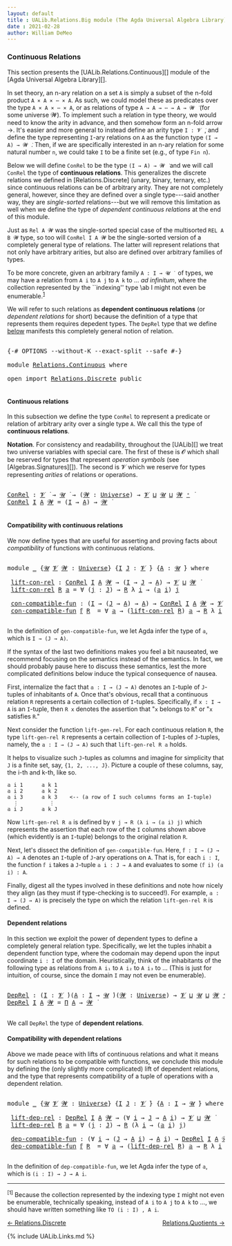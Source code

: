 ```yaml
---
layout: default
title : UALib.Relations.Big module (The Agda Universal Algebra Library)
date : 2021-02-28
author: William DeMeo
---
```


### <a id="big-relations">Continuous Relations</a>

This section presents the [UALib.Relations.Continuous][] module of the [Agda Universal Algebra Library][].

In set theory, an n-ary relation on a set `A` is simply a subset of the n-fold product `A × A × ⋯ × A`.  As such, we could model these as predicates over the type `A × A × ⋯ × A`, or as relations of type `A → A → ⋯ → A → 𝓦 ̇` (for some universe 𝓦).  To implement such a relation in type theory, we would need to know the arity in advance, and then somehow form an n-fold arrow →.  It's easier and more general to instead define an arity type `I : 𝓥 ̇`, and define the type representing `I`-ary relations on `A` as the function type `(I → A) → 𝓦 ̇`.  Then, if we are specifically interested in an n-ary relation for some natural number `n`, we could take `I` to be a finite set (e.g., of type `Fin n`).

Below we will define `ConRel` to be the type `(I → A) → 𝓦 ̇` and we will call `ConRel` the type of **continuous relations**.  This generalizes the discrete relations we defined in [Relations.Discrete] (unary, binary, ternary, etc.) since continuous relations can be of arbitrary arity.  They are not completely general, however, since they are defined over a single type---said another way, they are *single-sorted* relations---but we will remove this limitation as well when we define the type of *dependent continuous relations* at the end of this module.

Just as `Rel A 𝓦` was the single-sorted special case of the multisorted `REL A B 𝓦` type, so too will `ConRel I A 𝓦` be the single-sorted version of a completely general type of relations. The latter will represent relations that not only have arbitrary arities, but also are defined over arbitrary families of types.

To be more concrete, given an arbitrary family `A : I → 𝓤 ̇ ` of types, we may have a relation from `A i` to `A j` to `A k` to … *ad infinitum*, where the collection represented by the ``indexing'' type \ab I might not even be enumerable.<sup>[1](Relations.Continuous.html#fn1)</sup>

We will refer to such relations as **dependent continuous relations** (or *dependent relations* for short) because the definition of a type that represents them requires depedent types.  The `DepRel` type that we define [below](Relations.Continuous.html#dependent-relations) manifests this completely general notion of relation.

<pre class="Agda">

<a id="2508" class="Symbol">{-#</a> <a id="2512" class="Keyword">OPTIONS</a> <a id="2520" class="Pragma">--without-K</a> <a id="2532" class="Pragma">--exact-split</a> <a id="2546" class="Pragma">--safe</a> <a id="2553" class="Symbol">#-}</a>

<a id="2558" class="Keyword">module</a> <a id="2565" href="Relations.Continuous.html" class="Module">Relations.Continuous</a> <a id="2586" class="Keyword">where</a>

<a id="2593" class="Keyword">open</a> <a id="2598" class="Keyword">import</a> <a id="2605" href="Relations.Discrete.html" class="Module">Relations.Discrete</a> <a id="2624" class="Keyword">public</a>

</pre>

#### <a id="continuous-relations">Continuous relations</a>

In this subsection we define the type `ConRel` to represent a predicate or relation of arbitrary arity over a single type `A`. We call this the type of **continuous relations**.

**Notation**. For consistency and readability, throughout the [UALib][] we treat two universe variables with special care.  The first of these is 𝓞 which shall be reserved for types that represent *operation symbols* (see [Algebras.Signatures][]). The second is 𝓥 which we reserve for types representing *arities* of relations or operations.

<pre class="Agda">

<a id="ConRel"></a><a id="3240" href="Relations.Continuous.html#3240" class="Function">ConRel</a> <a id="3247" class="Symbol">:</a> <a id="3249" href="Universes.html#262" class="Generalizable">𝓥</a> <a id="3251" href="Universes.html#403" class="Function Operator">̇</a> <a id="3253" class="Symbol">→</a> <a id="3255" href="Universes.html#260" class="Generalizable">𝓤</a> <a id="3257" href="Universes.html#403" class="Function Operator">̇</a> <a id="3259" class="Symbol">→</a> <a id="3261" class="Symbol">(</a><a id="3262" href="Relations.Continuous.html#3262" class="Bound">𝓦</a> <a id="3264" class="Symbol">:</a> <a id="3266" href="Agda.Primitive.html#423" class="Postulate">Universe</a><a id="3274" class="Symbol">)</a> <a id="3276" class="Symbol">→</a> <a id="3278" href="Universes.html#262" class="Generalizable">𝓥</a> <a id="3280" href="Agda.Primitive.html#636" class="Primitive Operator">⊔</a> <a id="3282" href="Universes.html#260" class="Generalizable">𝓤</a> <a id="3284" href="Agda.Primitive.html#636" class="Primitive Operator">⊔</a> <a id="3286" href="Relations.Continuous.html#3262" class="Bound">𝓦</a> <a id="3288" href="Agda.Primitive.html#606" class="Primitive Operator">⁺</a> <a id="3290" href="Universes.html#403" class="Function Operator">̇</a>
<a id="3292" href="Relations.Continuous.html#3240" class="Function">ConRel</a> <a id="3299" href="Relations.Continuous.html#3299" class="Bound">I</a> <a id="3301" href="Relations.Continuous.html#3301" class="Bound">A</a> <a id="3303" href="Relations.Continuous.html#3303" class="Bound">𝓦</a> <a id="3305" class="Symbol">=</a> <a id="3307" class="Symbol">(</a><a id="3308" href="Relations.Continuous.html#3299" class="Bound">I</a> <a id="3310" class="Symbol">→</a> <a id="3312" href="Relations.Continuous.html#3301" class="Bound">A</a><a id="3313" class="Symbol">)</a> <a id="3315" class="Symbol">→</a> <a id="3317" href="Relations.Continuous.html#3303" class="Bound">𝓦</a> <a id="3319" href="Universes.html#403" class="Function Operator">̇</a>

</pre>


#### <a id="compatibility-with-continuous-relations">Compatibility with continuous relations</a>

We now define types that are useful for asserting and proving facts about *compatibility* of functions with continuous relations.

<pre class="Agda">

<a id="3578" class="Keyword">module</a> <a id="3585" href="Relations.Continuous.html#3585" class="Module">_</a> <a id="3587" class="Symbol">{</a><a id="3588" href="Relations.Continuous.html#3588" class="Bound">𝓤</a> <a id="3590" href="Relations.Continuous.html#3590" class="Bound">𝓥</a> <a id="3592" href="Relations.Continuous.html#3592" class="Bound">𝓦</a> <a id="3594" class="Symbol">:</a> <a id="3596" href="Agda.Primitive.html#423" class="Postulate">Universe</a><a id="3604" class="Symbol">}</a> <a id="3606" class="Symbol">{</a><a id="3607" href="Relations.Continuous.html#3607" class="Bound">I</a> <a id="3609" href="Relations.Continuous.html#3609" class="Bound">J</a> <a id="3611" class="Symbol">:</a> <a id="3613" href="Relations.Continuous.html#3590" class="Bound">𝓥</a> <a id="3615" href="Universes.html#403" class="Function Operator">̇</a><a id="3616" class="Symbol">}</a> <a id="3618" class="Symbol">{</a><a id="3619" href="Relations.Continuous.html#3619" class="Bound">A</a> <a id="3621" class="Symbol">:</a> <a id="3623" href="Relations.Continuous.html#3588" class="Bound">𝓤</a> <a id="3625" href="Universes.html#403" class="Function Operator">̇</a><a id="3626" class="Symbol">}</a> <a id="3628" class="Keyword">where</a>

 <a id="3636" href="Relations.Continuous.html#3636" class="Function">lift-con-rel</a> <a id="3649" class="Symbol">:</a> <a id="3651" href="Relations.Continuous.html#3240" class="Function">ConRel</a> <a id="3658" href="Relations.Continuous.html#3607" class="Bound">I</a> <a id="3660" href="Relations.Continuous.html#3619" class="Bound">A</a> <a id="3662" href="Relations.Continuous.html#3592" class="Bound">𝓦</a> <a id="3664" class="Symbol">→</a> <a id="3666" class="Symbol">(</a><a id="3667" href="Relations.Continuous.html#3607" class="Bound">I</a> <a id="3669" class="Symbol">→</a> <a id="3671" href="Relations.Continuous.html#3609" class="Bound">J</a> <a id="3673" class="Symbol">→</a> <a id="3675" href="Relations.Continuous.html#3619" class="Bound">A</a><a id="3676" class="Symbol">)</a> <a id="3678" class="Symbol">→</a> <a id="3680" href="Relations.Continuous.html#3590" class="Bound">𝓥</a> <a id="3682" href="Agda.Primitive.html#636" class="Primitive Operator">⊔</a> <a id="3684" href="Relations.Continuous.html#3592" class="Bound">𝓦</a> <a id="3686" href="Universes.html#403" class="Function Operator">̇</a>
 <a id="3689" href="Relations.Continuous.html#3636" class="Function">lift-con-rel</a> <a id="3702" href="Relations.Continuous.html#3702" class="Bound">R</a> <a id="3704" href="Relations.Continuous.html#3704" class="Bound">𝕒</a> <a id="3706" class="Symbol">=</a> <a id="3708" class="Symbol">∀</a> <a id="3710" class="Symbol">(</a><a id="3711" href="Relations.Continuous.html#3711" class="Bound">j</a> <a id="3713" class="Symbol">:</a> <a id="3715" href="Relations.Continuous.html#3609" class="Bound">J</a><a id="3716" class="Symbol">)</a> <a id="3718" class="Symbol">→</a> <a id="3720" href="Relations.Continuous.html#3702" class="Bound">R</a> <a id="3722" class="Symbol">λ</a> <a id="3724" href="Relations.Continuous.html#3724" class="Bound">i</a> <a id="3726" class="Symbol">→</a> <a id="3728" class="Symbol">(</a><a id="3729" href="Relations.Continuous.html#3704" class="Bound">𝕒</a> <a id="3731" href="Relations.Continuous.html#3724" class="Bound">i</a><a id="3732" class="Symbol">)</a> <a id="3734" href="Relations.Continuous.html#3711" class="Bound">j</a>

 <a id="3738" href="Relations.Continuous.html#3738" class="Function">con-compatible-fun</a> <a id="3757" class="Symbol">:</a> <a id="3759" class="Symbol">(</a><a id="3760" href="Relations.Continuous.html#3607" class="Bound">I</a> <a id="3762" class="Symbol">→</a> <a id="3764" class="Symbol">(</a><a id="3765" href="Relations.Continuous.html#3609" class="Bound">J</a> <a id="3767" class="Symbol">→</a> <a id="3769" href="Relations.Continuous.html#3619" class="Bound">A</a><a id="3770" class="Symbol">)</a> <a id="3772" class="Symbol">→</a> <a id="3774" href="Relations.Continuous.html#3619" class="Bound">A</a><a id="3775" class="Symbol">)</a> <a id="3777" class="Symbol">→</a> <a id="3779" href="Relations.Continuous.html#3240" class="Function">ConRel</a> <a id="3786" href="Relations.Continuous.html#3607" class="Bound">I</a> <a id="3788" href="Relations.Continuous.html#3619" class="Bound">A</a> <a id="3790" href="Relations.Continuous.html#3592" class="Bound">𝓦</a> <a id="3792" class="Symbol">→</a> <a id="3794" href="Relations.Continuous.html#3590" class="Bound">𝓥</a> <a id="3796" href="Agda.Primitive.html#636" class="Primitive Operator">⊔</a> <a id="3798" href="Relations.Continuous.html#3588" class="Bound">𝓤</a> <a id="3800" href="Agda.Primitive.html#636" class="Primitive Operator">⊔</a> <a id="3802" href="Relations.Continuous.html#3592" class="Bound">𝓦</a> <a id="3804" href="Universes.html#403" class="Function Operator">̇</a>
 <a id="3807" href="Relations.Continuous.html#3738" class="Function">con-compatible-fun</a> <a id="3826" href="Relations.Continuous.html#3826" class="Bound">𝕗</a> <a id="3828" href="Relations.Continuous.html#3828" class="Bound">R</a>  <a id="3831" class="Symbol">=</a> <a id="3833" class="Symbol">∀</a> <a id="3835" href="Relations.Continuous.html#3835" class="Bound">𝕒</a> <a id="3837" class="Symbol">→</a> <a id="3839" class="Symbol">(</a><a id="3840" href="Relations.Continuous.html#3636" class="Function">lift-con-rel</a> <a id="3853" href="Relations.Continuous.html#3828" class="Bound">R</a><a id="3854" class="Symbol">)</a> <a id="3856" href="Relations.Continuous.html#3835" class="Bound">𝕒</a> <a id="3858" class="Symbol">→</a> <a id="3860" href="Relations.Continuous.html#3828" class="Bound">R</a> <a id="3862" class="Symbol">λ</a> <a id="3864" href="Relations.Continuous.html#3864" class="Bound">i</a> <a id="3866" class="Symbol">→</a> <a id="3868" class="Symbol">(</a><a id="3869" href="Relations.Continuous.html#3826" class="Bound">𝕗</a> <a id="3871" href="Relations.Continuous.html#3864" class="Bound">i</a><a id="3872" class="Symbol">)</a> <a id="3874" class="Symbol">(</a><a id="3875" href="Relations.Continuous.html#3835" class="Bound">𝕒</a> <a id="3877" href="Relations.Continuous.html#3864" class="Bound">i</a><a id="3878" class="Symbol">)</a>

</pre>

In the definition of `gen-compatible-fun`, we let Agda infer the type of `𝕒`, which is `I → (J → A)`.

If the syntax of the last two definitions makes you feel a bit nauseated, we recommend focusing on the semantics instead of the semantics.  In fact, we should probably pause here to discuss these semantics, lest the more complicated definitions below induce the typical consequence of nausea.

First, internalize the fact that `𝕒 : I → (J → A)` denotes an `I`-tuple of `J`-tuples of inhabitants of `A`. Once that's obvious, recall that a continuous relation `R` represents a certain collection of `I`-tuples. Specifically, if `x : I → A` is an `I`-tuple, then `R x` denotes the assertion that "`x` belongs to `R`" or "`x` satisfies `R`."

Next consider the function `lift-gen-rel`.  For each continuous relation `R`, the type `lift-gen-rel R` represents a certain collection of `I`-tuples of `J`-tuples, namely, the `𝕒 : I → (J → A)` such that `lift-gen-rel R 𝕒` holds.

It helps to visualize such `J`-tuples as columns and imagine for simplicity that `J` is a finite set, say, `{1, 2, ..., J}`.  Picture a couple of these columns, say, the i-th and k-th, like so.

```
𝕒 i 1      𝕒 k 1
𝕒 i 2      𝕒 k 2
𝕒 i 3      𝕒 k 3    <-- (a row of I such columns forms an I-tuple)
  ⋮          ⋮
𝕒 i J      𝕒 k J
```

Now `lift-gen-rel R 𝕒` is defined by `∀ j → R (λ i → (𝕒 i) j)` which represents the assertion that each row of the `I` columns shown above (which evidently is an `I`-tuple) belongs to the original relation `R`.

Next, let's dissect the definition of `gen-compatible-fun`.  Here, `𝕗 : I → (J → A) → A` denotes an `I`-tuple of `J`-ary operations on `A`.  That is, for each `i : I`, the function `𝕗 i` takes a `J`-tuple `𝕒 i : J → A` and evaluates to some `(𝕗 i) (𝕒 i) : A`.

Finally, digest all the types involved in these definitions and note how nicely they align (as they must if type-checking is to succeed!).  For example, `𝕒 : I → (J → A)` is precisely the type on which the relation `lift-gen-rel R` is defined.


#### <a id="dependent-relations">Dependent relations</a>

In this section we exploit the power of dependent types to define a completely general relation type.  Specifically, we let the tuples inhabit a dependent function type, where the codomain may depend upon the input coordinate `i : I` of the domain. Heuristically, think of the inhabitants of the following type as relations from `A i₁` to `A i₂` to `A i₃` to …  (This is just for intuition, of course, since the domain `I` may not even be enumerable).

<pre class="Agda">

<a id="DepRel"></a><a id="6448" href="Relations.Continuous.html#6448" class="Function">DepRel</a> <a id="6455" class="Symbol">:</a> <a id="6457" class="Symbol">(</a><a id="6458" href="Relations.Continuous.html#6458" class="Bound">I</a> <a id="6460" class="Symbol">:</a> <a id="6462" href="Universes.html#262" class="Generalizable">𝓥</a> <a id="6464" href="Universes.html#403" class="Function Operator">̇</a><a id="6465" class="Symbol">)(</a><a id="6467" href="Relations.Continuous.html#6467" class="Bound">A</a> <a id="6469" class="Symbol">:</a> <a id="6471" href="Relations.Continuous.html#6458" class="Bound">I</a> <a id="6473" class="Symbol">→</a> <a id="6475" href="Universes.html#260" class="Generalizable">𝓤</a> <a id="6477" href="Universes.html#403" class="Function Operator">̇</a><a id="6478" class="Symbol">)(</a><a id="6480" href="Relations.Continuous.html#6480" class="Bound">𝓦</a> <a id="6482" class="Symbol">:</a> <a id="6484" href="Agda.Primitive.html#423" class="Postulate">Universe</a><a id="6492" class="Symbol">)</a> <a id="6494" class="Symbol">→</a> <a id="6496" href="Universes.html#262" class="Generalizable">𝓥</a> <a id="6498" href="Agda.Primitive.html#636" class="Primitive Operator">⊔</a> <a id="6500" href="Universes.html#260" class="Generalizable">𝓤</a> <a id="6502" href="Agda.Primitive.html#636" class="Primitive Operator">⊔</a> <a id="6504" href="Relations.Continuous.html#6480" class="Bound">𝓦</a> <a id="6506" href="Agda.Primitive.html#606" class="Primitive Operator">⁺</a> <a id="6508" href="Universes.html#403" class="Function Operator">̇</a>
<a id="6510" href="Relations.Continuous.html#6448" class="Function">DepRel</a> <a id="6517" href="Relations.Continuous.html#6517" class="Bound">I</a> <a id="6519" href="Relations.Continuous.html#6519" class="Bound">A</a> <a id="6521" href="Relations.Continuous.html#6521" class="Bound">𝓦</a> <a id="6523" class="Symbol">=</a> <a id="6525" href="MGS-MLTT.html#3562" class="Function">Π</a> <a id="6527" href="Relations.Continuous.html#6519" class="Bound">A</a> <a id="6529" class="Symbol">→</a> <a id="6531" href="Relations.Continuous.html#6521" class="Bound">𝓦</a> <a id="6533" href="Universes.html#403" class="Function Operator">̇</a>

</pre>

We call `DepRel` the type of **dependent relations**.

#### <a id="compatibility-with-dependent-relations">Compatibility with dependent relations</a>

Above we made peace with lifts of continuous relations and what it means for such relations to be compatible with functions, we conclude this module by defining the (only slightly more complicated) lift of dependent relations, and the type that represents compatibility of a tuple of operations with a dependent relation.

<pre class="Agda">

<a id="7036" class="Keyword">module</a> <a id="7043" href="Relations.Continuous.html#7043" class="Module">_</a> <a id="7045" class="Symbol">{</a><a id="7046" href="Relations.Continuous.html#7046" class="Bound">𝓤</a> <a id="7048" href="Relations.Continuous.html#7048" class="Bound">𝓥</a> <a id="7050" href="Relations.Continuous.html#7050" class="Bound">𝓦</a> <a id="7052" class="Symbol">:</a> <a id="7054" href="Agda.Primitive.html#423" class="Postulate">Universe</a><a id="7062" class="Symbol">}</a> <a id="7064" class="Symbol">{</a><a id="7065" href="Relations.Continuous.html#7065" class="Bound">I</a> <a id="7067" href="Relations.Continuous.html#7067" class="Bound">J</a> <a id="7069" class="Symbol">:</a> <a id="7071" href="Relations.Continuous.html#7048" class="Bound">𝓥</a> <a id="7073" href="Universes.html#403" class="Function Operator">̇</a><a id="7074" class="Symbol">}</a> <a id="7076" class="Symbol">{</a><a id="7077" href="Relations.Continuous.html#7077" class="Bound">A</a> <a id="7079" class="Symbol">:</a> <a id="7081" href="Relations.Continuous.html#7065" class="Bound">I</a> <a id="7083" class="Symbol">→</a> <a id="7085" href="Relations.Continuous.html#7046" class="Bound">𝓤</a> <a id="7087" href="Universes.html#403" class="Function Operator">̇</a><a id="7088" class="Symbol">}</a> <a id="7090" class="Keyword">where</a>

 <a id="7098" href="Relations.Continuous.html#7098" class="Function">lift-dep-rel</a> <a id="7111" class="Symbol">:</a> <a id="7113" href="Relations.Continuous.html#6448" class="Function">DepRel</a> <a id="7120" href="Relations.Continuous.html#7065" class="Bound">I</a> <a id="7122" href="Relations.Continuous.html#7077" class="Bound">A</a> <a id="7124" href="Relations.Continuous.html#7050" class="Bound">𝓦</a> <a id="7126" class="Symbol">→</a> <a id="7128" class="Symbol">(∀</a> <a id="7131" href="Relations.Continuous.html#7131" class="Bound">i</a> <a id="7133" class="Symbol">→</a> <a id="7135" href="Relations.Continuous.html#7067" class="Bound">J</a> <a id="7137" class="Symbol">→</a> <a id="7139" href="Relations.Continuous.html#7077" class="Bound">A</a> <a id="7141" href="Relations.Continuous.html#7131" class="Bound">i</a><a id="7142" class="Symbol">)</a> <a id="7144" class="Symbol">→</a> <a id="7146" href="Relations.Continuous.html#7048" class="Bound">𝓥</a> <a id="7148" href="Agda.Primitive.html#636" class="Primitive Operator">⊔</a> <a id="7150" href="Relations.Continuous.html#7050" class="Bound">𝓦</a> <a id="7152" href="Universes.html#403" class="Function Operator">̇</a>
 <a id="7155" href="Relations.Continuous.html#7098" class="Function">lift-dep-rel</a> <a id="7168" href="Relations.Continuous.html#7168" class="Bound">R</a> <a id="7170" href="Relations.Continuous.html#7170" class="Bound">𝕒</a> <a id="7172" class="Symbol">=</a> <a id="7174" class="Symbol">∀</a> <a id="7176" class="Symbol">(</a><a id="7177" href="Relations.Continuous.html#7177" class="Bound">j</a> <a id="7179" class="Symbol">:</a> <a id="7181" href="Relations.Continuous.html#7067" class="Bound">J</a><a id="7182" class="Symbol">)</a> <a id="7184" class="Symbol">→</a> <a id="7186" href="Relations.Continuous.html#7168" class="Bound">R</a> <a id="7188" class="Symbol">(λ</a> <a id="7191" href="Relations.Continuous.html#7191" class="Bound">i</a> <a id="7193" class="Symbol">→</a> <a id="7195" class="Symbol">(</a><a id="7196" href="Relations.Continuous.html#7170" class="Bound">𝕒</a> <a id="7198" href="Relations.Continuous.html#7191" class="Bound">i</a><a id="7199" class="Symbol">)</a> <a id="7201" href="Relations.Continuous.html#7177" class="Bound">j</a><a id="7202" class="Symbol">)</a>

 <a id="7206" href="Relations.Continuous.html#7206" class="Function">dep-compatible-fun</a> <a id="7225" class="Symbol">:</a> <a id="7227" class="Symbol">(∀</a> <a id="7230" href="Relations.Continuous.html#7230" class="Bound">i</a> <a id="7232" class="Symbol">→</a> <a id="7234" class="Symbol">(</a><a id="7235" href="Relations.Continuous.html#7067" class="Bound">J</a> <a id="7237" class="Symbol">→</a> <a id="7239" href="Relations.Continuous.html#7077" class="Bound">A</a> <a id="7241" href="Relations.Continuous.html#7230" class="Bound">i</a><a id="7242" class="Symbol">)</a> <a id="7244" class="Symbol">→</a> <a id="7246" href="Relations.Continuous.html#7077" class="Bound">A</a> <a id="7248" href="Relations.Continuous.html#7230" class="Bound">i</a><a id="7249" class="Symbol">)</a> <a id="7251" class="Symbol">→</a> <a id="7253" href="Relations.Continuous.html#6448" class="Function">DepRel</a> <a id="7260" href="Relations.Continuous.html#7065" class="Bound">I</a> <a id="7262" href="Relations.Continuous.html#7077" class="Bound">A</a> <a id="7264" href="Relations.Continuous.html#7050" class="Bound">𝓦</a> <a id="7266" class="Symbol">→</a> <a id="7268" href="Relations.Continuous.html#7048" class="Bound">𝓥</a> <a id="7270" href="Agda.Primitive.html#636" class="Primitive Operator">⊔</a> <a id="7272" href="Relations.Continuous.html#7046" class="Bound">𝓤</a> <a id="7274" href="Agda.Primitive.html#636" class="Primitive Operator">⊔</a> <a id="7276" href="Relations.Continuous.html#7050" class="Bound">𝓦</a> <a id="7278" href="Universes.html#403" class="Function Operator">̇</a>
 <a id="7281" href="Relations.Continuous.html#7206" class="Function">dep-compatible-fun</a> <a id="7300" href="Relations.Continuous.html#7300" class="Bound">𝕗</a> <a id="7302" href="Relations.Continuous.html#7302" class="Bound">R</a>  <a id="7305" class="Symbol">=</a> <a id="7307" class="Symbol">∀</a> <a id="7309" href="Relations.Continuous.html#7309" class="Bound">𝕒</a> <a id="7311" class="Symbol">→</a> <a id="7313" class="Symbol">(</a><a id="7314" href="Relations.Continuous.html#7098" class="Function">lift-dep-rel</a> <a id="7327" href="Relations.Continuous.html#7302" class="Bound">R</a><a id="7328" class="Symbol">)</a> <a id="7330" href="Relations.Continuous.html#7309" class="Bound">𝕒</a> <a id="7332" class="Symbol">→</a> <a id="7334" href="Relations.Continuous.html#7302" class="Bound">R</a> <a id="7336" class="Symbol">λ</a> <a id="7338" href="Relations.Continuous.html#7338" class="Bound">i</a> <a id="7340" class="Symbol">→</a> <a id="7342" class="Symbol">(</a><a id="7343" href="Relations.Continuous.html#7300" class="Bound">𝕗</a> <a id="7345" href="Relations.Continuous.html#7338" class="Bound">i</a><a id="7346" class="Symbol">)(</a><a id="7348" href="Relations.Continuous.html#7309" class="Bound">𝕒</a> <a id="7350" href="Relations.Continuous.html#7338" class="Bound">i</a><a id="7351" class="Symbol">)</a>

</pre>

In the definition of `dep-compatible-fun`, we let Agda infer the type of `𝕒`, which is `(i : I) → J → A i`.


--------------------------------------

<sup>[1]</sup><span class="footnote" id="fn1"> Because the collection represented by the indexing type `I` might not even be enumerable, technically speaking, instead of `A i` to `A j` to `A k` to ..., we should have written something like `TO (i : I) , A i`.</span>


<p></p>

[← Relations.Discrete](Relations.Discrete.html)
<span style="float:right;">[Relations.Quotients →](Relations.Quotients.html)</span>

{% include UALib.Links.md %}

